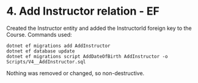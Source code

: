 # 4. Add Instructor relation - EF

Created the Instructor entity and added the InstructorId foreign key to the Course.
Commands used:

```
dotnet ef migrations add AddInstructor
dotnet ef database update
dotnet ef migrations script AddDateOfBirth AddInstructor -o Scripts/V4__AddInstructor.sql
```

Nothing was removed or changed, so non-destructive.
